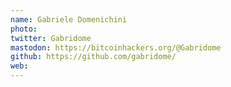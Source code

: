 ```yaml
---
name: Gabriele Domenichini
photo: 
twitter: Gabridome
mastodon: https://bitcoinhackers.org/@Gabridome
github: https://github.com/gabridome/
web: 
---
```


